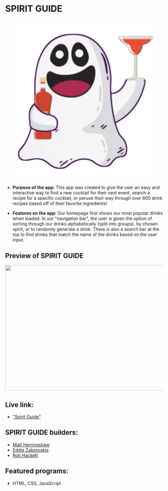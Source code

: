 #  SPIRIT GUIDE 

<p align="center">
    <img src="images/ghost_logo.png" width="460px height="300px">
</P>

* **Purpose of the app:** 
   This app was created to give the user an easy and interactive way to find a new cocktail for their next event, search a recipe for a specific cocktail, or peruse their way through over 600 drink recipes based off of their favorite ingredients!

* **Features on the app:**
    Our homepage first shows our most popular drinks when loaded. In our "navigation bar", the user is given the option of sorting through our drinks alphabetically (split into groups), by chosen spirit, or to randomly generate a drink. There is also a search bar at the top to find drinks that match the name of the drinks based on the user input. 

## Preview of SPIRIT GUIDE

<img src="#" height="400px" width="600px">

## Live link: 
- ["Spirit Guide"](http://-----)

## SPIRIT GUIDE builders:
- [Matt Herringshaw](https://github.com/MattHerringshaw1) 
- [Eddie Zaboroskie](https://github.com/ezaboroskie) 
- [Rob Hackett](https://github.com/Robhack623) 

## Featured programs: 
- HTML, CSS, JavaScript
